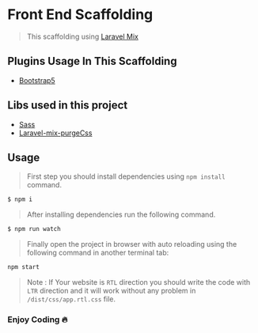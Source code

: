 # Front End Scaffolding

> This scaffolding using [Laravel Mix](https://laravel-mix.com)

## Plugins Usage In This Scaffolding
* [Bootstrap5](https://getbootstrap.com/docs/5.0/getting-started/introduction/)

## Libs used in this project
* [Sass](https://sass-lang.com/)
* [Laravel-mix-purgeCss](https://laravel-mix.com/extensions/purgecss)

## Usage
> First step you should install dependencies using `npm install` command.
```bash
$ npm i
```
> After installing dependencies run the following command.
```bash
$ npm run watch
```

> Finally open the project in browser with auto reloading using the following command in another terminal tab:
```bash
npm start
```


> Note : If Your website is `RTL` direction you should write the code with `LTR` direction and it will work without any problem in `/dist/css/app.rtl.css` file.  

### Enjoy Coding 🔥
